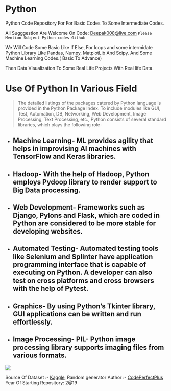 # Python
Python Code Repository For For Basic Codes To Some Intermediate Codes.

All Sugggestion Are Welcome On Code: Deepak008@live.com
`Please Mention Subject Python codes Github`

We Will Code Some Basic Like If Else, For loops
and some intermidate Python Library Like Pandas, Numpy, MatplotLib And Scipy.
And Some Machine Learning Codes.( Basic To Advance)

Then Data Visualization To Some Real Life Projects With Real life Data.
# Use Of Python In Various Field
> The detailed listings of the packages catered by Python language is provided in the Python Package Index. To include modules like GUI, Test, Automation, DB, Networking, Web Development, Image Processing, Text Processing, etc., Python consists of several standard libraries, which plays the following role-   

* ## Machine Learning- ML provides agility that helps in improvising AI machines with TensorFlow and Keras libraries.   
* ## Hadoop- With the help of Hadoop, Python employs Pydoop library to render support to Big Data processing.   
* ## Web Development- Frameworks such as Django, Pylons and Flask, which are coded in Python are considered to be more stable for developing websites.  
* ## Automated Testing- Automated testing tools like Selenium and Splinter have application programming interface that is capable of executing on Python. A developer can also test on cross platforms and cross browsers with the help of Pytest.  
* ## Graphics- By using Python’s Tkinter library, GUI applications can be written and run effortlessly.   
* ## Image Processing- PIL- Python image processing library supports imaging files from various formats.

![](https://www.ssdntech.com/blog/wp-content/uploads/2019/11/python-features.png)

Source Of Dataset :- [Kaggle](www.kaggle.com),  Random generator
Author :- [CodePerfectPlus](www.github.com/codeperfectplus)
Year Of Starting Repository: 2@19

